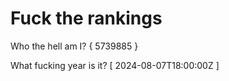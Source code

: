 # Fuck the rankings

Who the hell am I?
{ 5739885 }

What fucking year is it?
[ 2024-08-07T18:00:00Z ]
